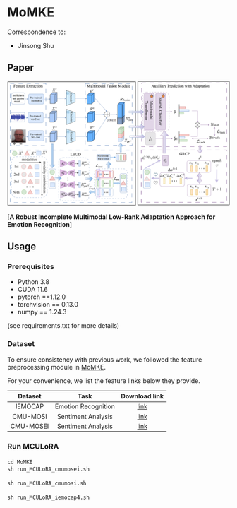 # MoMKE

Correspondence to: 
  - Jinsong Shu



## Paper

<img src="./figures/MCULoRA.png" />

[**A Robust Incomplete Multimodal Low-Rank Adaptation Approach for Emotion
Recognition**]

## Usage

### Prerequisites
- Python 3.8
- CUDA 11.6
- pytorch ==1.12.0
- torchvision == 0.13.0
- numpy == 1.24.3

(see requirements.txt for more details)

### Dataset

To ensure consistency with previous work, we followed the feature preprocessing module in [MoMKE](https://github.com/wxxv/MoMKE).

For your convenience, we list the feature links below they provide.

|  Dataset  |                          Task                          |                        Download link                         |
| :-------: | :----------------------------------------------------------: | :----------------------------------------------------------: |
|  IEMOCAP  |         Emotion Recognition       | [link](https://drive.google.com/file/d/1Hn82-ZD0CNqXQtImd982YHHi-3gIX2G3/view?usp=share_link)|
|  CMU-MOSI |          Sentiment Analysis        | [link](https://drive.google.com/file/d/1aJxArYfZsA-uLC0sOwIkjl_0ZWxiyPxj/view?usp=share_link)|
|  CMU-MOSEI|          Sentiment Analysis       | [link](https://drive.google.com/file/d/1L6oDbtpFW2C4MwL5TQsEflY1WHjtv7L5/view?usp=share_link)|

### Run MCULoRA

~~~~shell
cd MoMKE
sh run_MCULoRA_cmumosei.sh

sh run_MCULoRA_cmumosi.sh

sh run_MCULoRA_iemocap4.sh
~~~~

